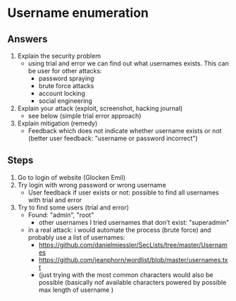 # Username enumeration

## Answers

1. Explain the security problem
    - using trial and error we can find out what usernames exists. This can be user for other attacks: 
        - password spraying
        - brute force attacks
        - account locking
        - social engineering
2. Explain your attack (exploit, screenshot, hacking journal)
    - see below (simple trial error approach)
3. Explain mitigation (remedy)
    - Feedback which does not indicate whether username exists or not (better user feedback: "username or password incorrect")


## Steps

1. Go to login of website (Glocken Emil)
2. Try login with wrong password or wrong username
    - User feedback if user exists or not: possible to find all usernames with trial and error
3. Try to find some users (trial and error)
    - Found: "admin", "root"
        - other usernames I tried usernames that don't exist: "superadmin"
    - in a real attack: i would automate the process (brute force) and probably use a list of usernames: 
        - https://github.com/danielmiessler/SecLists/tree/master/Usernames
        - https://github.com/jeanphorn/wordlist/blob/master/usernames.txt
        - (just trying with the most common characters would also be possible (basically nof available characters powered by possible max length of username )